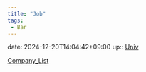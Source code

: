 ```yaml
---
title: "Job"
tags:
 - Bar
---
```


date: 2024-12-20T14:04:42+09:00
up:: [Univ](Univ.md)

[Company_List](Company_List.md)